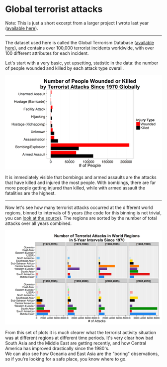 # Global terrorist attacks

Note: This is just a short excerpt from a larger project I wrote last year ([available
here](../../terrorism-project)).  
  
---  
  
The dataset used here is called the Global Terrorism Database
([available here](http://www.start.umd.edu/gtd/)), and contains over 100,000
terrorist incidents worldwide, with over 100 different attributes for each incident. 

Let's start with a very basic, yet upsetting, statistic in the data: the number of people wounded and killed by each attack type overall.

![*Fig. 1* Injuries by attack type](injuryByAttack.png)

It is immediately visible that bombings and armed assaults are the attacks that
have killed and injured the most people. With bombings, there are far more
people getting injured than killed, while with armed assault the fatalities
are the highest.
  
---  
  
Now let's see how many terrorist attacks occurred at the different world regions,
binned to intervals of 5 years (the code for this binning is not trivial,
you can [look at the source](./script04_calc-attack-per-region-year-bin.R)).
The regions are sorted by the number of total attacks over all years combined.

![*Fig. 2* Attacks by region in 5 year intervals](attackByRegion5YearBin.png)

From this set of plots it is much clearer what the terrorist activity situation
was at different regions at different time periods. It's very clear how bad South
Asia and the Middle East are getting recently, and how Central America has
improved drastically since the 1980's.  
We can also see how Oceania and East Asia are the "boring" observations, so if you're looking for a safe place, you know where to go.
